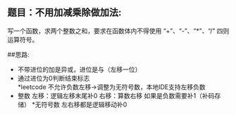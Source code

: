 ## 题目：不用加减乘除做加法:     
写一个函数，求两个整数之和，要求在函数体内不得使用 “+”、“-”、“*”、“/” 四则运算符号。    

##思路:   
* 不带进位的加是异或，进位是与（左移一位）  
* 通过进位为0判断结束标志  
*leetcode 不允许负数左移->调整为无符号数，本地IDE支持左移负数  
* 整数 左移：逻辑左移末尾补0 右移：算数右移 如果是负数需要补1（补码存储）
*无符号数 左右移都是逻辑移动补0  
